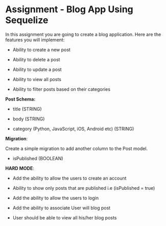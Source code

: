 
# Assignment - Blog App Using Sequelize 

In this assignment you are going to create a blog application. Here are the features you will implement: 

- Ability to create a new post 

- Ability to delete a post 

- Ability to update a post 

- Ability to view all posts 

- Ability to filter posts based on their categories 

**Post Schema:** 

- title (STRING)

- body (STRING)

- category (Python, JavaScript, iOS, Android etc) (STRING)

**Migration**: 

Create a simple migration to add another column to the Post model. 

- isPublished (BOOLEAN) 

**HARD MODE**: 

- Add the ability to allow the users to create an account 

- Ability to show only posts that are published i.e (isPublished = true)

- Add the ability to allow the users to login 

- Add the ability to associate User will blog post 

- User should be able to view all his/her blog posts 